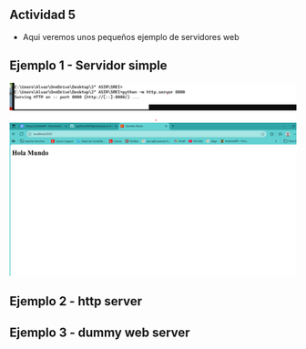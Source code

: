 ## Actividad 5
- Aqui veremos unos pequeños ejemplo de servidores web
## Ejemplo 1 - Servidor simple
![Servidor corriendo en consola](Captura_eje1.png)
![Página en el navegador](ejemplo_1_1.png)

## Ejemplo 2 - http server
## Ejemplo 3 - dummy web server
